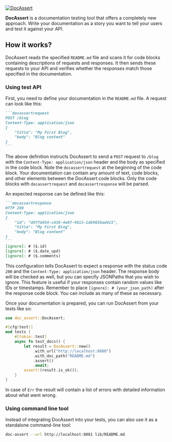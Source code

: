 [![DocAssert](https://github.com/DocAssert/doc-assert/actions/workflows/doc-assert.yml/badge.svg)](https://github.com/DocAssert/doc-assert/actions/workflows/doc-assert.yml)

**DocAssert** is a documentation testing tool that offers a completely new approach.
Write your documentation as a story you want to tell your users and test it against your API.

## How it works?

DocAssert reads the specified `README.md` file and scans it for code blocks containing descriptions of requests
and responses. It then sends these requests to your API and verifies whether the responses match those specified
in the documentation.

### Using test API

First, you need to define your documentation in the `README.md` file. A request can look like this:

~~~markdown
```docassertrequest
POST /blog
Content-Type: application/json
{
    "title": "My First Blog",
    "body": "Blog content"
}
```
~~~

The above definition instructs DocAssert to send a `POST` request to `/blog` with the
`Content-Type: application/json` header and the body as specified in the code block. Note the `docassertrequest`
at the beginning of the code block. Your documentation can contain any amount of text, code blocks, and other
elements between the DocAssert code blocks. Only the code blocks with `docassertrequest` and `docassertresponse`
will be parsed.

An expected response can be defined like this:

~~~markdown
```docassertresponse
HTTP 200
Content-Type: application/json
{
    "id": "d8f7d454-c436-4e0f-9613-1d69036ad421",
    "title": "My First Blog",
    "body": "Blog content"
}
```
[ignore]: # ($.id)
[ignore]: # ($.date_upd)
[ignore]: # ($.comments)

~~~

This configuration tells DocAssert to expect a response with the status code `200` and the
`Content-Type: application/json` header. The response body will be checked as well, but you can specify JSONPaths
that you wish to ignore. This feature is useful if your responses contain random values like IDs or timestamps.
Remember to place `[ignore]: # (your_json_path)` after the response code block. You can include as many of these as
necessary.

Once your documentation is prepared, you can run DocAssert from your tests like so:

```rust
use doc_assert::DocAssert;

#[cfg(test)]
mod tests {
    #[tokio::test]
    async fn test_docs() {
        let result = DocAssert::new()
            .with_url("http://localhost:8080")
            .with_doc_path("README.md")
            .assert()
            .await;
        assert!(result.is_ok());
    }
}
```

In case of `Err` the result will contain a list of errors with detailed information about what went wrong.

### Using command line tool

Instead of integrating DocAssert into your tests, you can also use it as a standalone command-line tool:

```bash
doc-assert --url http://localhost:8081 lib/README.md
```
